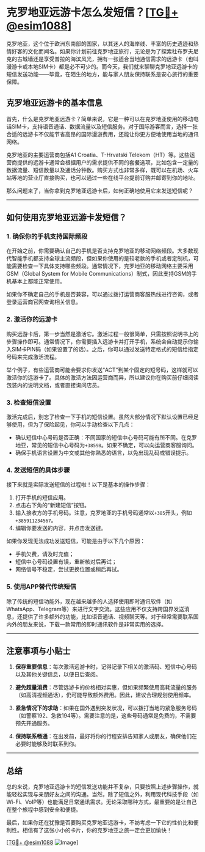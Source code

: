 # 克罗地亚远游卡怎么发短信？[[TG💪+ @esim1088](https://t.me/s/esim1088)]

克罗地亚，这个位于欧洲东南部的国家，以其迷人的海岸线、丰富的历史遗迹和热情好客的文化而闻名。如果你计划前往克罗地亚旅行，无论是为了探索杜布罗夫尼克的古城墙还是享受普拉的海滨风光，拥有一张适合当地通信需求的远游卡（也叫漫游卡或本地SIM卡）都是必不可少的。而今天，我们就来聊聊克罗地亚远游卡的短信发送功能——毕竟，在陌生的地方，能与家人朋友保持联系是安心旅行的重要保障。

## 克罗地亚远游卡的基本信息

首先，什么是克罗地亚远游卡？简单来说，它是一种可以在克罗地亚使用的移动电话SIM卡，支持语音通话、数据流量以及短信服务。对于国际游客而言，选择一张合适的远游卡不仅能节省高昂的国际漫游费用，还能让你更方便地使用当地的通讯网络。

克罗地亚的主要运营商包括A1 Croatia、T-Hrvatski Telekom（HT）等。这些运营商提供的远游卡通常会根据用户的需求提供不同的套餐选项，比如包含一定量的数据流量、短信数量以及通话分钟数。购买方式也非常多样，既可以在机场、火车站等地的营业厅直接购买，也可以通过一些在线平台提前订购并邮寄到你的地址。

那么问题来了，当你拿到克罗地亚远游卡后，如何正确地使用它来发送短信呢？

---

## 如何使用克罗地亚远游卡发短信？

### 1. **确保你的手机支持国际频段**

在开始之前，你需要确认自己的手机是否支持克罗地亚的移动网络频段。大多数现代智能手机都支持全球主流频段，但如果你使用的是较老款的手机或者定制机，可能需要检查一下具体支持哪些频段。通常情况下，克罗地亚的移动网络主要采用GSM（Global System for Mobile Communications）制式，因此支持GSM的手机基本上都能正常使用。

如果你不确定自己的手机是否兼容，可以通过拨打运营商客服热线进行咨询，或者登录运营商官网查询相关信息。

### 2. **激活你的远游卡**

购买远游卡后，第一步当然是激活它。激活过程一般很简单，只需按照说明书上的步骤操作即可。通常情况下，你需要插入远游卡并打开手机，系统会自动提示你输入SIM卡PIN码（如果设置了的话）。之后，你可以通过发送特定格式的短信给指定号码来完成激活流程。

举个例子，有些运营商可能会要求你发送“ACT”到某个固定的短号码，这样就可以激活你的远游卡了。具体的激活方法因运营商而异，所以建议你在购买前仔细阅读包装内的说明文档，或者直接询问店员。

### 3. **检查短信设置**

激活完成后，别忘了检查一下手机的短信设置。虽然大部分情况下默认设置已经足够使用，但为了保险起见，你可以手动检查以下几点：

- 确认短信中心号码是否正确：不同国家的短信中心号码可能有所不同。在克罗地亚，常见的短信中心号码为`+38598`。如果不确定，可以向运营商客服询问。
- 确保手机语言设置为中文或其他你熟悉的语言，以免出现乱码或错误提示。

### 4. **发送短信的具体步骤**

接下来就是实际发送短信的过程啦！以下是基本的操作步骤：

1. 打开手机的短信应用。
2. 点击右下角的“新建短信”按钮。
3. 输入接收方的手机号码。注意，克罗地亚的手机号码通常以`+385`开头，例如`+385911234567`。
4. 编辑你要发送的内容，并点击发送键。

如果你发现无法成功发送短信，可能是由于以下几个原因：
- 手机欠费，请及时充值；
- 短信中心号码设置有误，重新核对后再试；
- 网络信号不稳定，尝试更换位置或稍后再试。

### 5. **使用APP替代传统短信**

除了传统的短信功能外，现在越来越多的人选择使用即时通讯软件（如WhatsApp、Telegram等）来进行文字交流。这些应用不仅支持跨国界发送消息，还提供了许多额外的功能，比如语音通话、视频聊天等。对于经常需要联系国内外的朋友来说，下载一款常用的即时通讯软件是非常实用的选择。

---

## 注意事项与小贴士

1. **保存重要信息**：每次激活远游卡时，记得记录下相关的激活码、短信中心号码以及其他关键信息，以便日后查阅。
   
2. **避免超量消费**：尽管远游卡的价格相对实惠，但如果频繁使用高耗流量的服务（如高清视频通话），仍可能导致额外费用。因此，建议合理规划使用频率。

3. **紧急情况下的求助**：如果在国外遇到突发状况，可以拨打当地的紧急服务号码（如警察192、急救194等）。需要注意的是，这些号码通常是免费的，不需要预先开通服务。

4. **保持联系畅通**：在出发前，最好将你的行程安排告知家人或朋友，确保他们在必要时能够及时联系到你。

---

## 总结

总的来说，克罗地亚远游卡的短信发送功能并不复杂，只要按照上述步骤操作，就能轻松实现与亲朋好友之间的沟通。当然，除了短信之外，利用现代科技手段（如Wi-Fi、VoIP等）也能满足日常通讯需求。无论采取哪种方式，最重要的是让自己在整个旅程中感到安全和便捷。

最后，如果你还在犹豫是否要购买克罗地亚远游卡，不妨考虑一下它的性价比和便利性。相信有了这张小小的卡片，你的克罗地亚之旅一定会更加愉快！

[[TG💪+ @esim1088](https://t.me/s/esim1088) ![Image](https://i.postimg.cc/4NQfJmqS/Snipaste-2025-05-13-00-14-12.png)]